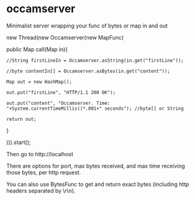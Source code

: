 # occamserver
Minimalist server wrapping your func of bytes or map in and out

new Thread(new Occamserver(new MapFunc(

  public Map call(Map in){
  
    //String firstLineIn = Occamserver.asString(in.get("firstLine"));
    
    //byte contentIn[] = Occamserver.asBytes(in.get("content"));
    
  	Map out = new HashMap();
  	
  	out.put("firstLine", "HTTP/1.1 200 OK");
  	
  	out.put("content", "Occamserver. Time: "+System.currentTimeMillis()*.001+" seconds"); //byte[] or String
  	
    return out;
    
  }
  
))).start();

Then go to http://localhost

There are options for port, max bytes received, and max time receiving those bytes, per http request.

You can also use BytesFunc to get and return exact bytes (including http headers separated by \r\n).
